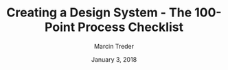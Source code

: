 ---
layout: post
date: January 3, 2018
title: Creating a Design System -  The 100-Point Process Checklist
author: Marcin Treder
link: https://www.uxpin.com/studio/ebooks/create-design-system-guide-checklist/
image: images/books/creating-design-system.jpg
description: Know how to build a design system step-by-step. Create a UI inventory, get buy-in, and more.

---